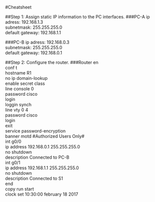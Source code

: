 #Cheatsheet

##Step 1: Assign static IP information to the PC interfaces.
###PC-A
ip adress: 192.168.1.3 <br>
subnetmask: 255.255.255.0 <br>
default gateway: 192.168.1.1 <br>

###PC-B
ip adress: 192.168.0.3 <br>
subnetmask: 255.255.255.0 <br>
default gateway: 192.168.0.1 <br>

##Step 2: Configure the router.
###Router
en <br>
conf t <br>
hostname R1 <br>
no ip domain-lookup <br>
enable secret class <br>
line console 0 <br>
password cisco <br>
login <br>
loggin synch <br>
line vty 0 4 <br>
password cisco <br>
login <br>
exit <br>
service password-encryption <br>
banner motd #Authorized Users Only# <br>
int g0/0 <br>
ip address 192.168.0.1 255.255.255.0 <br>
no shutdown <br>
description Connected to PC-B <br>
int g0/1 <br> 
ip address 192.168.1.1 255.255.255.0 <br>
no shutdown <br>
description Connected to S1 <br>
end <br>
copy run start <br>
clock set 10:30:00 february 18 2017 <br>